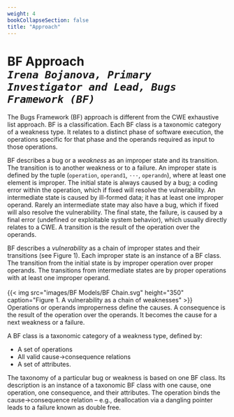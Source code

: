 ```yaml
---
weight: 4
bookCollapseSection: false
title: "Approach"
---
```

# BF Approach <br/>_`Irena Bojanova, Primary Investigator and Lead, Bugs Framework (BF)`_

The Bugs Framework (BF) approach is different from the CWE exhaustive list approach. BF is a classification. Each BF class is a taxonomic category of a weakness type. It relates to a distinct phase of software execution, the operations specific for that phase and the operands required as input to those operations.

BF describes a bug or a _weakness_ as an improper state and its transition. The transition is to another weakness or to a failure. An improper state is defined by the tuple (`operation`, `operand1`, `···`, `operandn`), where at least one element is improper. The initial state is always caused by a bug; a coding error within the operation, which if fixed will resolve the vulnerability. An intermediate state is caused by ill-formed data; it has at least one improper operand. Rarely an intermediate state may also have a bug, which if fixed will also resolve the vulnerability. The final state, the failure, is caused by a final error (undefined or exploitable system behavior), which usually directly relates to a CWE. A transition is the result of the operation over the operands.

BF describes a _vulnerability_ as a chain of improper states and their transitions (see Figure 1). Each improper state is an instance of a BF class. The transition from the initial state is by improper operation over proper operands. The transitions from intermediate states are by proper operations with at least one improper operand.
<br/><br/>
{{< img src="images/BF Models/BF Chain.svg" height="350" caption="Figure 1. A vulnerability as a chain of weaknesses" >}}
<br/>
Operations or operands improperness define the causes. A consequence is the result of the operation over the operands. It becomes the cause for a next weakness or a failure.

A BF class is a taxonomic category of a weakness type, defined by:

*   A set of operations
*   All valid cause→consequence relations
*   A set of attributes.

The taxonomy of a particular bug or weakness is based on one BF class. Its description is an instance of a taxonomic BF class with one cause, one operation, one consequence, and their attributes. The operation binds the cause→consequence relation – e.g., deallocation via a dangling pointer leads to a failure known as double free.
